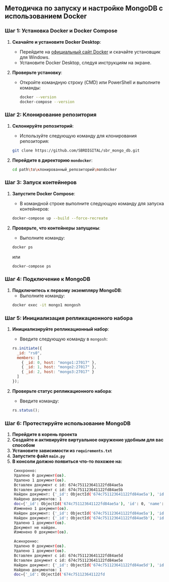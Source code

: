 ## Методичка по запуску и настройке MongoDB с использованием Docker

### Шаг 1: Установка Docker и Docker Compose

1. **Скачайте и установите Docker Desktop**:
   - Перейдите на [официальный сайт Docker](https://www.docker.com/products/docker-desktop) и скачайте установщик для Windows.
   - Установите Docker Desktop, следуя инструкциям на экране.

2. **Проверьте установку**:
   - Откройте командную строку (CMD) или PowerShell и выполните команды:
     ```bash
     docker --version
     docker-compose --version
     ```

### Шаг 2: Клонирование репозитория

1. **Склонируйте репозиторий**:
   - Используйте следующую команду для клонирования репозитория:
   ```bash
   git clone https://github.com/SBRDIGITAL/sbr_mongo_db.git
   ```

2. **Перейдите в директорию `mondocker`**:
   ```bash
   cd path\to\клонированный_репозиторий\mondocker
   ```

### Шаг 3: Запуск контейнеров

1. **Запустите Docker Compose**:
   - В командной строке выполните следующую команду для запуска контейнеров:
   ```bash
   docker-compose up --build --force-recreate
   ```

2. **Проверьте, что контейнеры запущены**:
   - Выполните команду:
   ```bash
   docker ps
   ```
   или
   ```bash
   docker-compose ps
   ```

### Шаг 4: Подключение к MongoDB

1. **Подключитесь к первому экземпляру MongoDB**:
   - Выполните команду:
   ```bash
   docker exec -it mongo1 mongosh
   ```

### Шаг 5: Инициализация репликационного набора

1. **Инициализируйте репликационный набор**:
   - Введите следующую команду в `mongosh`:
   ```javascript
   rs.initiate({
     _id: "rs0",
     members: [
       { _id: 0, host: "mongo1:27017" },
       { _id: 1, host: "mongo2:27017" },
       { _id: 2, host: "mongo3:27017" }
     ]
   });
   ```

2. **Проверьте статус репликационного набора**:
   - Введите команду:
   ```javascript
   rs.status();
   ```

### Шаг 6: Протестируйте использование MongoDB
1. **Перейдите в корень проекта**
1. **Создайте и активируйте виртуальное окружение удобным для вас способом**
2. **Установите зависимости из `requirements.txt`**
3. **Запустите файл `main.py`**
4. **В консоли должно появиться что-то похожее на:**
```bash
    Синхронно:
    Удалено 0 документ(ов).
    Удалено 1 документ(ов).
    Вставлен документ с id: 674c751123641122fd84ae5a
    Вставлен документ с id: 674c751123641122fd84ae5b
    Найден документ: {'_id': ObjectId('674c751123641122fd84ae5a'), 'id': 0, 'name': 'Alice'}
    Найдено документов: 1
    doc={'_id': ObjectId('674c751123641122fd84ae5a'), 'id': 0, 'name': 'Alice'}
    Изменено 1 документ(ов).
    Найден документ: {'_id': ObjectId('674c751123641122fd84ae5a'), 'id': 0, 'name': 'Alice', 'age': 31}
    Найден документ: {'_id': ObjectId('674c751123641122fd84ae5b'), 'id': 1, 'name': 'Bob'}
    Удалено 1 документ(ов).
    Документ не найден.
    Изменено 0 документ(ов).

    Асинхронно:
    Удалено 0 документ(ов).
    Удалено 1 документ(ов).
    Вставлен документ с id: 674c751123641122fd84ae5d
    Вставлен документ с id: 674c751123641122fd84ae5e
    Найден документ: {'_id': ObjectId('674c751123641122fd84ae5d'), 'id': 0, 'name': 'Alice'}
    Найдено документов: 1
    doc={'_id': ObjectId('674c751123641122fd